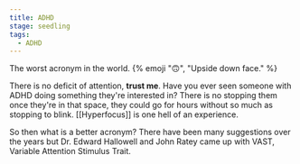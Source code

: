```yaml
---
title: ADHD
stage: seedling
tags:
  - ADHD
---
```


The worst acronym in the world. {% emoji "🙃", "Upside down face." %}

There is no deficit of attention, **trust me**. Have you ever seen someone with ADHD doing something they're interested in? There is no stopping them once they're in that space, they could go for hours without so much as stopping to blink. [[Hyperfocus]] is one hell of an experience.

So then what is a better acronym? There have been many suggestions over the years but Dr. Edward Hallowell and John Ratey came up with VAST, Variable Attention Stimulus Trait.
